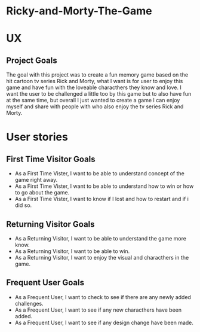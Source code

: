# Ricky-and-Morty-The-Game


# UX
## Project Goals
The goal with this project was to create a fun memory game based on the hit cartoon tv series Rick and Morty,
what I want is for user to enjoy this game and have fun  with the loveable characthers they know and love.
I want the user to be challenged a little too by this game but to also have fun at the same time, but overall 
I just wanted to create a game I can enjoy myself and share with people with who also enjoy the tv series Rick and Morty.

# User stories 
## First Time Visitor Goals
* As a First Time Vister, I want to  be able to understand concept of the game right away.
*  As a First Time Vister, I want to be able to understand how to win or how to go about the game.
*  As a First Time Vister, I want to know if I lost and how to restart and if i did so.



## Returning Visitor Goals 

* As a Returning Visitor, I want to be able to understand the game more know.
* As a Returning Visitor, I want to be able to win.
* As a Returning Visitor, I want to enjoy the visual and characthers in the game.
## Frequent User Goals
* As a Frequent User, I want to check to see if there are any newly added challenges.
*  As a Frequent User, I want to see if any new characthers have been added.
*  As a Frequent User, I want to see if any design change have been made.
